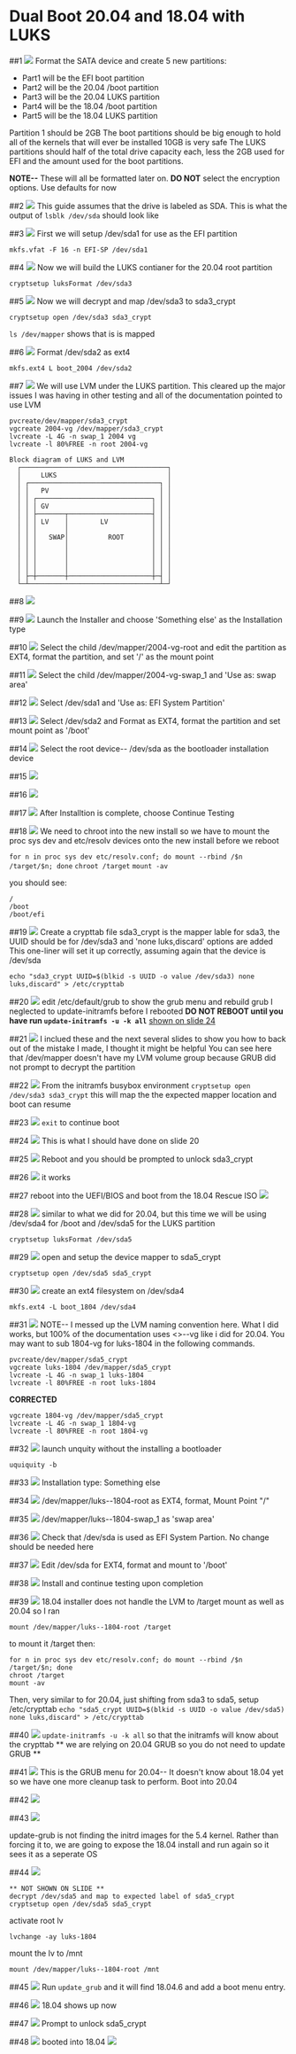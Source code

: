 # Dual Boot 20.04 and 18.04 with LUKS
##1
![](1.png)
Format the SATA device and create 5 new partitions:
* Part1 will be the EFI boot partition
* Part2 will be the 20.04 /boot partition
* Part3 will be the 20.04 LUKS partition
* Part4 will be the 18.04 /boot partition
* Part5 will be the 18.04 LUKS partition

 Partition 1 should be 2GB
 The boot partitions should be big enough to hold all of the kernels that will ever be installed 10GB is very safe
 The LUKS partitions should half of the total drive capacity each, less the 2GB used for EFI and the amount used for the boot partitions.

**NOTE--** These will all be formatted later on. **DO NOT** select the encryption options. Use defaults for now

##2
![](2.png)
This guide assumes that the drive is labeled as SDA. This is what the output of `lsblk /dev/sda` should look like

##3
![](3.png)
First we will setup /dev/sda1 for use as the EFI partition

`mkfs.vfat -F 16 -n EFI-SP /dev/sda1`

##4
![](4.png)
Now we will build the LUKS contianer for the 20.04 root partition

`cryptsetup luksFormat /dev/sda3`

##5
![](5.png)
Now we will decrypt and map /dev/sda3 to sda3_crypt

`cryptsetup open /dev/sda3 sda3_crypt`

`ls /dev/mapper` shows that is is mapped

##6
![](6.png)
Format /dev/sda2 as ext4 

`mkfs.ext4 L boot_2004 /dev/sda2`

##7
![](7.png)
We will use LVM under the LUKS partition. This cleared up the major issues I was having in other testing and all of the documentation pointed to use LVM


```
pvcreate/dev/mapper/sda3_crypt
vgcreate 2004-vg /dev/mapper/sda3_crypt
lvcreate -L 4G -n swap_1 2004 vg
lvcreate -l 80%FREE -n root 2004-vg
```

```
Block diagram of LUKS and LVM
  ┌─────────────────────────────────────┐
  │     LUKS                            │
  │ ┌─────────────────────────────────┐ │
  │ │   PV                            │ │
  │ │ ┌─────────────────────────────┐ │ │
  │ │ │ GV                          │ │ │
  │ │ ├───────┬─────────────────────┤ │ │
  │ │ │ LV    │        LV           │ │ │
  │ │ │       │                     │ │ │
  │ │ │   SWAP│          ROOT       │ │ │
  │ │ │       │                     │ │ │
  │ │ │       │                     │ │ │
  │ │ │       │                     │ │ │
  │ │ │       │                     │ │ │
  │ ├─┼───────┼─────────────────────┼─┤ │
  └─┴─────────────────────────────────┴─┘
```

##8
![](8.png)

##9 
![](9.png)
Launch the Installer and choose 'Something else' as the Installation type

##10
![](10.png)
Select the child /dev/mapper/2004-vg-root and edit the partition as EXT4, format the partition, and set '/' as the mount point

##11
![](11.png)
Select the child /dev/mapper/2004-vg-swap_1 and 'Use as: swap area'

##12
![](12.png)
Select /dev/sda1 and 'Use as: EFI System Partition'

##13
![](13.png)
Select /dev/sda2 and Format as EXT4, format the partition and set mount point as '/boot'

##14
![](14.png)
Select the root device-- /dev/sda as the bootloader installation device

##15
![](15.png)

##16
![](16.png)

##17
![](17.png)
After Installtion is complete, choose Continue Testing

##18
![](18.png)
We need to chroot into the new install so we have to mount the proc sys dev and etc/resolv devices onto the new install before we reboot

`for n in proc sys dev etc/resolv.conf; do mount --rbind /$n /target/$n; done`
`chroot /target`
`mount -av`

you should see:

```
/
/boot
/boot/efi
```

##19
![](19.png)
Create a crypttab file
sda3_crypt is the mapper lable for sda3, the UUID should be for /dev/sda3 and 'none luks,discard' options are added
This one-liner will set it up correctly, assuming again that the device is /dev/sda

`echo "sda3_crypt UUID=$(blkid -s UUID -o value /dev/sda3) none luks,discard" > /etc/crypttab`

##20 
![](20.png)
edit /etc/default/grub to show the grub menu and rebuild grub
I neglected to update-initramfs before I rebooted
**DO NOT REBOOT until you have run `update-initramfs -u -k all`** [shown on slide 24](#24)

##21
![](21.png)
I inclued these and the next several slides to show you how to back out of the mistake I made, I thought it might be helpful
You can see here that /dev/mapper doesn't have my LVM volume group because GRUB did not prompt to decrypt the partition

##22
![](22.png)
From the initramfs busybox environment
`cryptsetup open /dev/sda3 sda3_crypt`
this will map the the expected mapper location and boot can resume

##23
![](23.png)
`exit` to continue boot

##24
![](24.png)
This is what I should have done on slide 20

##25 
![](25.png)
Reboot and you should be prompted to unlock sda3_crypt

##26
![](26.png)
it works

##27 reboot into the UEFI/BIOS and boot from the 18.04 Rescue ISO
![](27.png)

##28
![](28.png)
similar to what we did for 20.04, but this time we will be using /dev/sda4 for /boot and /dev/sda5 for the LUKS partition

`cryptsetup luksFormat /dev/sda5`

##29
![](29.png)
open and setup the device mapper to sda5_crypt

`cryptsetup open /dev/sda5 sda5_crypt`

##30
![](30.png)
create an ext4 filesystem on /dev/sda4

`mkfs.ext4 -L boot_1804 /dev/sda4`

##31
![](31.png)
NOTE-- I messed up the LVM naming convention here. What I did works, but 100% of the documentation uses <<name>>--vg like i did for 20.04. You may want to sub 1804-vg for luks-1804 in the following commands.
```
pvcreate/dev/mapper/sda5_crypt
vgcreate luks-1804 /dev/mapper/sda5_crypt
lvcreate -L 4G -n swap_1 luks-1804
lvcreate -l 80%FREE -n root luks-1804
```

**CORRECTED**

```
vgcreate 1804-vg /dev/mapper/sda5_crypt
lvcreate -L 4G -n swap_1 1804-vg
lvcreate -l 80%FREE -n root 1804-vg
```

##32
![](32.png)
launch unquity without the installing a bootloader 

`uquiquity -b`

##33
![](33.png)
Installation type: Something else

##34
![](34.png)
/dev/mapper/luks--1804-root as EXT4, format, Mount Point "/"

##35
![](35.png)
/dev/mapper/luks--1804-swap_1 as 'swap area'

##36
![](36.png)
Check that /dev/sda is used as EFI System Partion. No change should be needed here

##37
![](37.png)
Edit /dev/sda for EXT4, format and mount to '/boot'

##38
![](38.png)
Install and continue testing upon completion

##39
![](39.png)
18.04 installer does not handle the LVM to /target mount as well as 20.04 so I ran

`mount /dev/mapper/luks--1804-root /target`

to mount it /target
then:

```
for n in proc sys dev etc/resolv.conf; do mount --rbind /$n /target/$n; done
chroot /target
mount -av
```

Then, very similar to for 20.04, just shifting from sda3 to sda5, setup /etc/crypttab
`echo "sda5_crypt UUID=$(blkid -s UUID -o value /dev/sda5) none luks,discard" > /etc/crypttab`

##40
![](40.png)
`update-initramfs -u -k all`
so that the initramfs will know about the crypttab
** we are relying on 20.04 GRUB so you do not need to update GRUB **

##41
![](41.png)
This is the GRUB menu for 20.04-- It doesn't know about 18.04 yet so we have one more cleanup task to perform. Boot into 20.04

##42
![](42.png)

##43
![](43.png)

update-grub is not finding the initrd images for the 5.4 kernel. Rather than forcing it to, we are going to expose the 18.04 install and run again so it sees it as a seperate OS

##44
![](44.png)

```
** NOT SHOWN ON SLIDE ** 
decrypt /dev/sda5 and map to expected label of sda5_crypt
cryptsetup open /dev/sda5 sda5_crypt 
```
activate root lv

```
lvchange -ay luks-1804
```

mount the lv to /mnt

```
mount /dev/mapper/luks--1804-root /mnt
```
##45 
![](45.png)
Run `update_grub` and it will find 18.04.6 and add a boot menu entry. 

##46
![](46.png)
18.04 shows up now

##47 
![](47.png)
Prompt to unlock sda5_crypt

##48
![](48.png)
booted into 18.04
![](49![]([](![](![](![]())))).png)

























